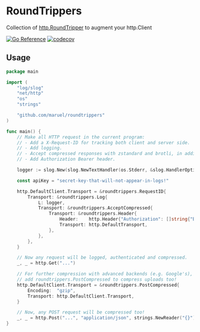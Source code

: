 # RoundTrippers

Collection of [http.RoundTripper](https://pkg.go.dev/net/http#RoundTripper) to
augment your http.Client

[![Go Reference](https://pkg.go.dev/badge/github.com/maruel/roundtrippers/.svg)](https://pkg.go.dev/github.com/maruel/roundtrippers/)
[![codecov](https://codecov.io/gh/maruel/roundtrippers/graph/badge.svg?token=EMMCJD4TG4)](https://codecov.io/gh/maruel/roundtrippers)


## Usage

```go
package main 

import (
	"log/slog"
	"net/http"
	"os"
	"strings"

	"github.com/maruel/roundtrippers"
)

func main() {
	// Make all HTTP request in the current program:
	// - Add a X-Request-ID for tracking both client and server side.
	// - Add logging.
	// - Accept compressed responses with zstandard and brotli, in addition to gzip.
	// - Add Authorization Bearer header.

	logger := slog.New(slog.NewTextHandler(os.Stderr, &slog.HandlerOptions{Level: slog.LevelDebug}))

	const apiKey = "secret-key-that-will-not-appear-in-logs!"

	http.DefaultClient.Transport = &roundtrippers.RequestID{
		Transport: &roundtrippers.Log{
			L: logger,
			Transport: &roundtrippers.AcceptCompressed{
				Transport: &roundtrippers.Header{
					Header:    http.Header{"Authorization": []string{"Bearer " + apiKey}},
					Transport: http.DefaultTransport,
				},
			},
		},
	}

	// Now any request will be logged, authenticated and compressed.
	_, _ = http.Get("...")

	// For further compression with advanced backends (e.g. Google's), you can
	// add roundtrippers.PostCompressed to compress uploads too!
	http.DefaultClient.Transport = &roundtrippers.PostCompressed{
		Encoding:  "gzip",
		Transport: http.DefaultClient.Transport,
	}

	// Now, any POST request will be compressed too!
	_, _ = http.Post("...", "application/json", strings.NewReader("{}"))
}
```

